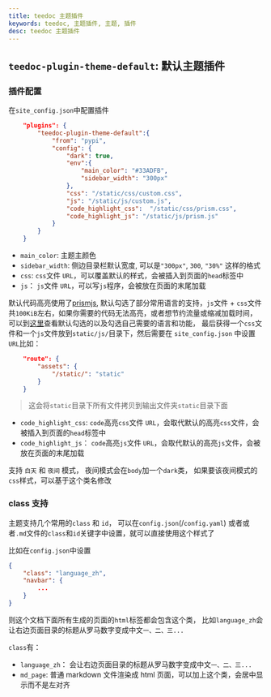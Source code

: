 ```yaml
---
title: teedoc 主题插件
keywords: teedoc, 主题插件, 主题, 插件
desc: teedoc 主题插件
---
```



## `teedoc-plugin-theme-default`: 默认主题插件

### 插件配置

在`site_config.json`中配置插件
```json
    "plugins": {
        "teedoc-plugin-theme-default":{
            "from": "pypi",
            "config": {
                "dark": true,
                "env":{
                    "main_color": "#33ADFB",
                    "sidebar_width": "300px"
                },
                "css": "/static/css/custom.css",
                "js": "/static/js/custom.js",
                "code_highlight_css":  "/static/css/prism.css",
                "code_highlight_js": "/static/js/prism.js"
            }
        }
    }
```

* `main_color`: 主题主颜色
* `sidebar_width`: 侧边目录栏默认宽度, 可以是`"300px"`, `300`, `"30%"` 这样的格式
* `css`: `css`文件 `URL`，可以覆盖默认的样式，会被插入到页面的`head`标签中
* `js`： `js`文件 `URL`，可以写`js`程序，会被放在页面的末尾加载

默认代码高亮使用了[prismjs](https://prismjs.com/), 默认勾选了部分常用语言的支持，`js`文件 + `css`文件共`100KiB`左右，如果你需要的代码无法高亮，或者想节约流量或缩减加载时间，可以到[这里](https://prismjs.com/download.html#themes=prism-tomorrow&languages=markup+css+clike+javascript+bash+c+cpp+cmake+coffeescript+docker+go+ini+java+json+json5+kotlin+latex+less+lua+makefile+markdown+markup-templating+objectivec+php+powershell+python+jsx+tsx+ruby+rust+sass+scss+shell-session+sql+swift+textile+typescript+yaml&plugins=line-numbers+highlight-keywords+toolbar+copy-to-clipboard+match-braces)查看默认勾选的以及勾选自己需要的语言和功能， 最后获得一个`css`文件和一个`js`文件放到`static/js/`目录下，然后需要在 `site_config.json` 中设置`URL`比如：
```json
    "route": {
        "assets": {
            "/static/": "static"
        }
    }
```
> 这会将`static`目录下所有文件拷贝到输出文件夹`static`目录下面

* `code_highlight_css`: `code`高亮`css`文件 `URL`，会取代默认的高亮`css`文件，会被插入到页面的`head`标签中
* `code_highlight_js`： `code`高亮`js`文件 `URL`，会取代默认的高亮`js`文件，会被放在页面的末尾加载

支持 `白天` 和 `夜间` 模式， 夜间模式会在`body`加一个`dark`类， 如果要该夜间模式的`css`样式，可以基于这个类名修改

### class 支持

主题支持几个常用的`class` 和 `id`， 可以在`config.json`(/`config.yaml`) 或者或者`.md`文件的`class`和`id`关键字中设置，就可以直接使用这个样式了

比如在`config.json`中设置
```json
{
    "class": "language_zh",
    "navbar": {
        ...
    }
}
```

则这个文档下面所有生成的页面的`html`标签都会包含这个类， 比如`language_zh`会让右边页面目录的标题从罗马数字变成中文`一、二、三...`

`class`有：
* `language_zh`： 会让右边页面目录的标题从罗马数字变成中文`一、二、三...`
* `md_page`: 普通 markdown 文件渲染成 html 页面，可以加上这个类，会居中显示而不是左对齐
